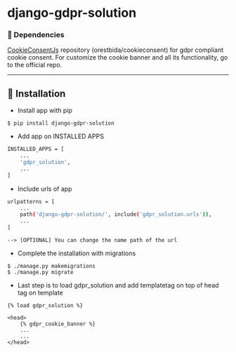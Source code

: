 # django-gdpr-solution


### 📖 Dependencies
[CookieConsentJs](https://github.com/orestbida/cookieconsent/tree/v2.8.0) repository (orestbida/cookieconsent) for gdpr compliant cookie consent.
For customize the cookie banner and all its functionality, go to the official repo.

------------------

## 🚀️ Installation
- Install app with pip
```console
$ pip install django-gdpr-solution
```


- Add app on INSTALLED APPS
```bash
INSTALLED_APPS = [
    ...
    'gdpr_solution',
    ...
]
```


- Include urls of app 
```bash
urlpatterns = [
    ...
    path('django-gdpr-solution/', include('gdpr_solution.urls')),
    ...
]
```
`--> [OPTIONAL] You can change the name path of the url`


- Complete the installation with migrations
```console
$ ./manage.py makemigrations
$ ./manage.py migrate
```


- Last step is to load gdpr_solution and add templatetag on top of head tag on template
```
{% load gdpr_solution %}

<head>
    {% gdpr_cookie_banner %}
    ...
    ...
</head>
```